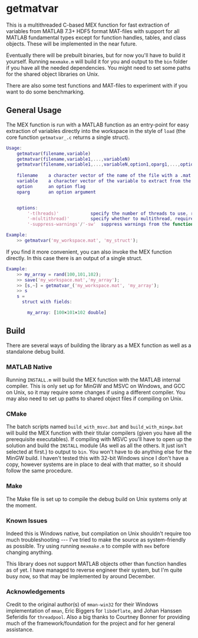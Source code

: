 # getmatvar

This is a multithreaded C-based MEX function for fast extraction of variables from MATLAB 7.3+ HDF5 format MAT-files with support for all MATLAB fundamental types except for function handles, tables, and class objects. These will be implemented in the near future.

Eventually there will be prebuilt binaries, but for now you'll have to build it yourself. Running `mexmake.m` will build it for you and output to the `bin` folder if you have all the needed dependencies. You might need to set some paths for the shared object libraries on Unix.

There are also some test functions and MAT-files to experiment with if you want to do some benchmarking.

## General Usage
The MEX function is run with a MATLAB function as an entry-point for easy extraction of variables directly into the workspace in the style of `load` (the core function `getmatvar_.c` returns a single struct).

```matlab
Usage:  
	getmatvar(filename,variable)
	getmatvar(filename,variable1,...,variableN)
	getmatvar(filename,variable1,...,variableN,option1,oparg1,...,optionM,opargM)
		
	filename	a character vector of the name of the file with a .mat extension
	variable	a character vector of the variable to extract from the 
	option		an option flag
	oparg		an option argument


	options:
		'-t(hreads)'			specify the number of threads to use, requires an integer oparg
		'-m(ultithread)'		specify whether to multithread, requires a boolean oparg
		'-suppress-warnings'/'-sw'	suppress warnings from the function, no oparg

Example:
	>> getmatvar('my_workspace.mat', 'my_struct');
```

If you find it more convenient, you can also invoke the MEX function directly. In this case there is an output of a single struct.

```matlab
Example:
	>> my_array = rand(100,101,102);
	>> save('my_workspace.mat','my_array');
	>> [s,~] = getmatvar_('my_workspace.mat', 'my_array');
	>> s
	s = 
  	  struct with fields:

	    my_array: [100×101×102 double]

```

## Build

There are several ways of building the library as a MEX function as well as a standalone debug build.

### MATLAB Native
Running `INSTALL.m` will build the MEX function with the MATLAB internal compiler. This is only set up for MinGW and MSVC on Windows, and GCC on Unix, so it may require some changes if using a different compiler. You may also need to set up paths to shared object files if compiling on Unix.

### CMake
The batch scripts named `build_with_msvc.bat` and `build_with_mingw.bat` will build the MEX function with their titular compilers (given you have all the prerequisite executables). If compiling with MSVC you'll have to open up the solution and build the `INSTALL` module (As well as all the others. It just isn't selected at first.) to output to `bin`. You won't have to do anything else for the MinGW build. I haven't tested this with 32-bit Windows since I don't have a copy, however systems are in place to deal with that matter, so it should follow the same procedure.

### Make

The Make file is set up to compile the debug build on Unix systems only at the moment.

### Known Issues

Indeed this is Windows native, but compilation on Unix shouldn't require too much troubleshooting --- I've tried to make the source as system-friendly as possible. Try using running `mexmake.m` to compile with `mex` before changing anything.

This library does not support MATLAB objects other than function handles as of yet. I have managed to reverse engineer their system, but I'm quite busy now, so that may be implemented by around December.

### Acknowledgements

Credit to the original author(s) of `mman-win32` for their Windows implementation of `mman`, Eric Biggers for `libdeflate`, and Johan Hanssen Seferidis for `threadpool`. Also a big thanks to Courtney Bonner for providing much of the framework/foundation for the project and for her general assistance.